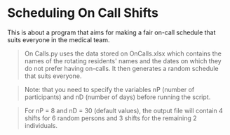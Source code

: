 # Scheduling On Call Shifts
This is about a program that aims for making a fair on-call schedule that suits everyone in the medical team. 

> On Calls.py uses the data stored on OnCalls.xlsx which contains the names of the rotating residents' names and the dates on which they do not prefer having on-calls. It then generates a random schedule that suits everyone. 

> Note: that you need to specify the variables nP (number of participants) and nD (number of days) before running the script.

> For nP = 8 and nD = 30 (default values), the output file will contain 4 shifts for 6 random persons and 3 shifts for the remaining 2 individuals. 
